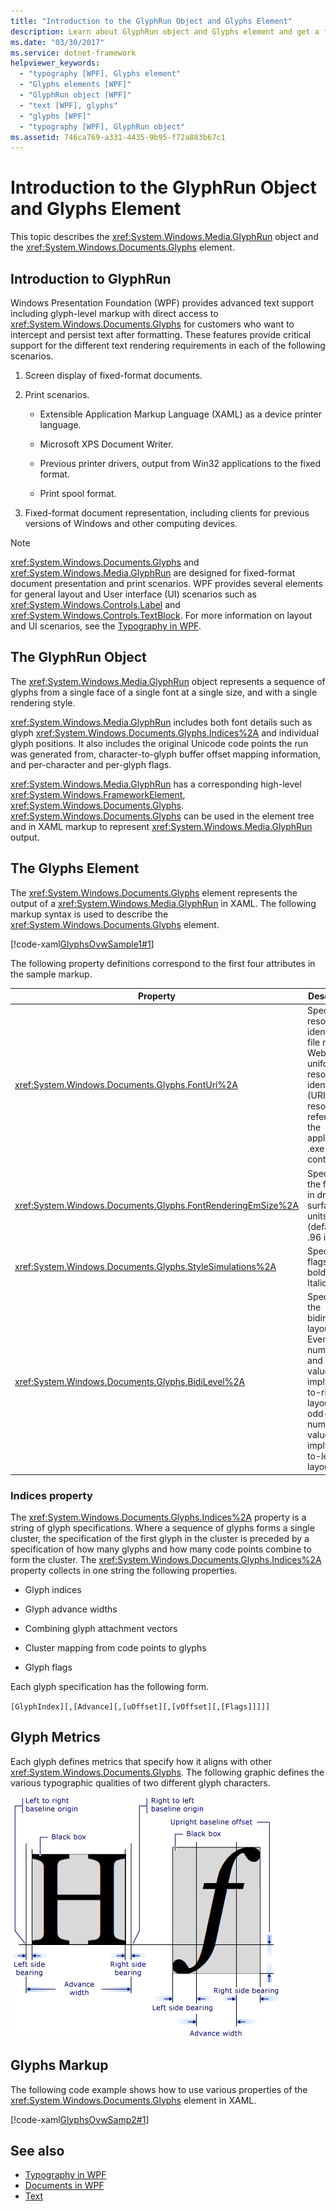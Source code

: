 ```yaml
---
title: "Introduction to the GlyphRun Object and Glyphs Element"
description: Learn about GlyphRun object and Glyphs element and get a full introduction to these Windows Presentation Foundation (WPF) features.
ms.date: "03/30/2017"
ms.service: dotnet-framework
helpviewer_keywords: 
  - "typography [WPF], Glyphs element"
  - "Glyphs elements [WPF]"
  - "GlyphRun object [WPF]"
  - "text [WPF], glyphs"
  - "glyphs [WPF]"
  - "typography [WPF], GlyphRun object"
ms.assetid: 746ca769-a331-4435-9b95-f72a883b67c1
---
```

# Introduction to the GlyphRun Object and Glyphs Element

This topic describes the <xref:System.Windows.Media.GlyphRun> object and the <xref:System.Windows.Documents.Glyphs> element.  

<a name="text_glyphrunovw_intro"></a>

## Introduction to GlyphRun  

Windows Presentation Foundation (WPF) provides advanced text support including glyph-level markup with direct access to <xref:System.Windows.Documents.Glyphs> for customers who want to intercept and persist text after formatting. These features provide critical support for the different text rendering requirements in each of the following scenarios.  
  
1. Screen display of fixed-format documents.  
  
2. Print scenarios.  
  
    - Extensible Application Markup Language (XAML) as a device printer language.  
  
    - Microsoft XPS Document Writer.  
  
    - Previous printer drivers, output from Win32 applications to the fixed format.  
  
    - Print spool format.  
  
3. Fixed-format document representation, including clients for previous versions of Windows and other computing devices.  
  
> [!NOTE]
> <xref:System.Windows.Documents.Glyphs> and <xref:System.Windows.Media.GlyphRun> are designed for fixed-format document presentation and print scenarios. WPF provides several elements for general layout and User interface (UI) scenarios such as <xref:System.Windows.Controls.Label> and <xref:System.Windows.Controls.TextBlock>. For more information on layout and UI scenarios, see the [Typography in WPF](typography-in-wpf.md).  
  
<a name="text_glyphrunovw_glyphrunobject"></a>

## The GlyphRun Object  

The <xref:System.Windows.Media.GlyphRun> object represents a sequence of glyphs from a single face of a single font at a single size, and with a single rendering style.  
  
<xref:System.Windows.Media.GlyphRun> includes both font details such as glyph <xref:System.Windows.Documents.Glyphs.Indices%2A> and individual glyph positions. It also includes the original Unicode code points the run was generated from, character-to-glyph buffer offset mapping information, and per-character and per-glyph flags.  
  
<xref:System.Windows.Media.GlyphRun> has a corresponding high-level <xref:System.Windows.FrameworkElement>, <xref:System.Windows.Documents.Glyphs>. <xref:System.Windows.Documents.Glyphs> can be used in the element tree and in XAML markup to represent <xref:System.Windows.Media.GlyphRun> output.  
  
<a name="text_glyphrunovw_glyphselement"></a>

## The Glyphs Element  

The <xref:System.Windows.Documents.Glyphs> element represents the output of a <xref:System.Windows.Media.GlyphRun> in XAML. The following markup syntax is used to describe the <xref:System.Windows.Documents.Glyphs> element.  
  
[!code-xaml[GlyphsOvwSample1#1](~/samples/snippets/csharp/VS_Snippets_Wpf/GlyphsOvwSample1/CS/default.xaml#1)]  
  
The following property definitions correspond to the first four attributes in the sample markup.  
  
|Property|Description|  
|--------------|-----------------|  
|<xref:System.Windows.Documents.Glyphs.FontUri%2A>|Specifies a resource identifier: file name, Web uniform resource identifier (URI), or resource reference in the application .exe or container.|  
|<xref:System.Windows.Documents.Glyphs.FontRenderingEmSize%2A>|Specifies the font size in drawing surface units (default is .96 inches).|  
|<xref:System.Windows.Documents.Glyphs.StyleSimulations%2A>|Specifies flags for bold and Italic styles.|  
|<xref:System.Windows.Documents.Glyphs.BidiLevel%2A>|Specifies the bidirectional layout level. Even-numbered and zero values imply left-to-right layout; odd-numbered values imply right-to-left layout.|  
  
<a name="text_glyphrunovw_indicesproperty"></a>

### Indices property  

The <xref:System.Windows.Documents.Glyphs.Indices%2A> property is a string of glyph specifications. Where a sequence of glyphs forms a single cluster, the specification of the first glyph in the cluster is preceded by a specification of how many glyphs and how many code points combine to form the cluster. The <xref:System.Windows.Documents.Glyphs.Indices%2A> property collects in one string the following properties.  
  
- Glyph indices  
  
- Glyph advance widths  
  
- Combining glyph attachment vectors  
  
- Cluster mapping from code points to glyphs  
  
- Glyph flags  
  
Each glyph specification has the following form.  
  
`[GlyphIndex][,[Advance][,[uOffset][,[vOffset][,[Flags]]]]]`  
  
<a name="text_glyphrunovw_glyphmetrics"></a>

## Glyph Metrics  

Each glyph defines metrics that specify how it aligns with other <xref:System.Windows.Documents.Glyphs>. The following graphic defines the various typographic qualities of two different glyph characters.  
  
![Diagraph of glyph measurements](./media/glyph-example.png "glyph_example")  
  
<a name="text_glyphrunovw_glyphsmarkup"></a>

## Glyphs Markup  

The following code example shows how to use various properties of the <xref:System.Windows.Documents.Glyphs> element in XAML.  
  
[!code-xaml[GlyphsOvwSamp2#1](~/samples/snippets/csharp/VS_Snippets_Wpf/GlyphsOvwSamp2/CS/default.xaml#1)]  
  
## See also

- [Typography in WPF](typography-in-wpf.md)
- [Documents in WPF](documents-in-wpf.md)
- [Text](optimizing-performance-text.md)
